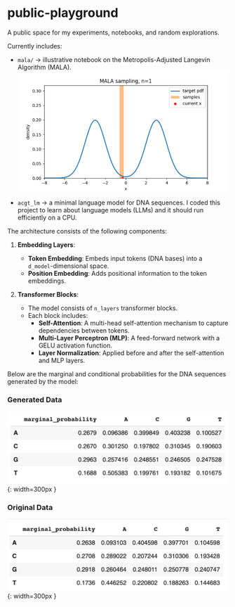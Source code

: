 # public-playground

A public space for my experiments, notebooks, and random explorations.  

Currently includes:  

- `mala/` → illustrative notebook on the Metropolis-Adjusted Langevin Algorithm (MALA).  
  ![MALA Animation](mala/mala_sampling.gif)  

- `acgt_lm` → a minimal language model for DNA sequences.
I coded this project to learn about language models (LLMs) and it should run efficiently on a CPU.

The architecture consists of the following components:

1. **Embedding Layers**:
   - **Token Embedding**: Embeds input tokens (DNA bases) into a `d_model`-dimensional space.
   - **Position Embedding**: Adds positional information to the token embeddings.

2. **Transformer Blocks**:
   - The model consists of `n_layers` transformer blocks.
   - Each block includes:
     - **Self-Attention**: A multi-head self-attention mechanism to capture dependencies between tokens.
     - **Multi-Layer Perceptron (MLP)**: A feed-forward network with a GELU activation function.
     - **Layer Normalization**: Applied before and after the self-attention and MLP layers.

Below are the marginal and conditional probabilities for the DNA sequences generated by the model:

### Generated Data
![Generated Data Marginal and Conditional Probabilities](acgt_lm/generated_stats.png){: width=300px }

### Original Data
![Original Data Marginal and Conditional Probabilities](acgt_lm/original_stats.png){: width=300px }
